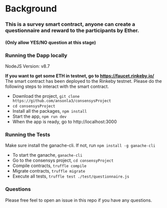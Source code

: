 # Background
### This is a survey smart contract, anyone can create a questionnaire and reward to the participants by Ether.
#### (Only allow YES/NO question at this stage)


### Running the Dapp locally

NodeJS Version: v8.7

**If you want to get some ETH in testnet, go to https://faucet.rinkeby.io/**
The smart contract has been deployed to the Rinkeby testnet. Please do the following steps to interact with the smart contract.

* Download the project, `git clone https://github.com/ansonla3/consensysProject`
* `cd consensysProject`
* Install all the packages, `npm install`
* Start the app, `npm run dev`
* When the app is ready, go to http://localhost:3000


### Running the Tests

Make sure install the ganache-cli. If not, run `npm install -g ganache-cli`

* To start the ganache, `ganache-cli`
* Go to the consensys project, `cd consensyProject`
* Compile contracts, `truffle compile`
* Migrate contracts, `truffle migrate`
* Execute all tests, `truffle test ./test/questionnaire.js`

### Questions
Please free feel to open an issue in this repo if you have any questions.
